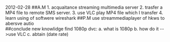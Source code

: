 2012-02-28
##A.M
    1. acquaitance streaming multimedia server
    2. trasfer a MP4 file to remote SMS server.
    3. use VLC play MP4 file which I transfer 
    4. learn using of softwere wireshark
##P.M
    use streammediaplayer of hkws to abersve autio   
##conclude new knowlidge 
    find 1080p dvc:
        a. what is 1080p
        b. how do it -->use VLC
        c. abtain (date rate) 

    

     
